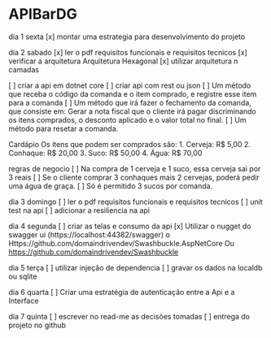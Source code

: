 # APIBarDG

dia 1 sexta
[x] montar uma estrategia para desenvolvimento do projeto 

dia 2 sabado
[x] ler o pdf requisitos funcionais e requisitos tecnicos 
[x] verificar a arquitetura Arquitetura Hexagonal
[x] utilizar arquitetura n camadas

[ ] criar a api em dotnet core
[ ] criar api com rest ou json
	[ ] Um método que receba o código da comanda e o item comprado, e registre esse item para a comanda
	[ ] Um método que irá fazer o fechamento da comanda, que consiste em: Gerar a nota fiscal que o cliente irá pagar discriminando os itens comprados, o desconto aplicado e o valor total no final.
	[ ] Um método para resetar a comanda.

Cardápio
	Os itens que podem ser comprados são:
	1. Cerveja: R$ 5,00
	2. Conhaque: R$ 20,00
	3. Suco: R$ 50,00
	4. Água: R$ 70,00

regras de negocio 
	[ ] Na compra de 1 cerveja e 1 suco, essa cerveja sai por 3 reais
	[ ] Se o cliente comprar 3 conhaques mais 2 cervejas, poderá pedir uma água de graça.
	[ ] Só é permitido 3 sucos por comanda.

dia 3 domingo
[ ] ler o pdf requisitos funcionais e requisitos tecnicos 
[ ] unit test na api
[ ] adicionar a resiliencia na api

dia 4 segunda
[ ] criar as telas e consumo da api
[x] Utilizar o nugget do swagger ui (https://localhost:44382/swagger)
o Https://github.com/domaindrivendev/Swashbuckle.AspNetCore Ou
https://github.com/domaindrivendev/Swashbuckle

dia 5 terça 
[ ] utilizar injeção de dependencia
[ ] gravar os dados na localdb ou sqlite

dia 6 quarta 
[ ] Criar uma estratégia de autenticação entre a Api e a Interface

dia 7 quinta
[ ] escrever no read-me as decisões tomadas 
[ ] entrega do projeto no github
